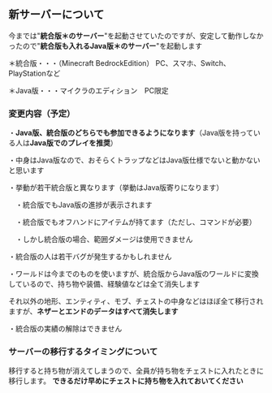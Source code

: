 ## 新サーバーについて
今までは"**統合版＊のサーバー**"を起動させていたのですが、安定して動作しなかったので"**統合版も入れるJava版＊のサーバー**"を起動します

＊統合版・・・（Minecraft BedrockEdition）  PC、スマホ、Switch、PlayStationなど

＊Java版・・・マイクラのエディション　PC限定
### 変更内容（予定）
・**Java版、統合版のどちらでも参加できるようになります**（Java版を持っている人は**Java版でのプレイを推奨**）

・中身はJava版なので、おそらくトラップなどはJava版仕様でないと動かないと思います

・挙動が若干統合版と異なります（挙動はJava版寄りになります）

　・統合版でもJava版の進捗が表示されます
 
　・統合版でもオフハンドにアイテムが持てます（ただし、コマンドが必要）
 
　・しかし統合版の場合、範囲ダメージは使用できません

・統合版の人は若干バグが発生するかもしれません

・ワールドは今までのものを使いますが、統合版からJava版のワールドに変換しているので、持ち物や装備、経験値などは全て消失します

それ以外の地形、エンティティ、モブ、チェストの中身などはほぼ全て移行されますが、**ネザーとエンドのデータはすべて消失します**

・統合版の実績の解除はできません
### サーバーの移行するタイミングについて
移行すると持ち物が消えてしまうので、全員が持ち物をチェストに入れたときに移行します。
**できるだけ早めにチェストに持ち物を入れておいてください**
